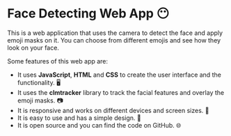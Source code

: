 # Face Detecting Web App 😶

This is a web application that uses the camera to detect the face and apply emoji masks on it. You can choose from different emojis and see how they look on your face.

Some features of this web app are:

- It uses **JavaScript**, **HTML** and **CSS** to create the user interface and the functionality. 🖥️
- It uses the **clmtracker** library to track the facial features and overlay the emoji masks. 📷
- It is responsive and works on different devices and screen sizes. 📱
- It is easy to use and has a simple design. 🎨
- It is open source and you can find the code on GitHub. 🌐
